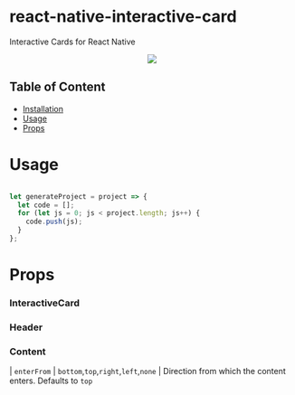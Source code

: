 # react-native-interactive-card
Interactive Cards for React Native

<div style="text-align: center;"><img src="https://thumbs.gfycat.com/PinkCourteousHerculesbeetle-size_restricted.gif" /></div>

## Table of Content
- [Installation](#installation)
- [Usage](#usage)
- [Props](#props)

# Usage
```javascript

let generateProject = project => {
  let code = [];
  for (let js = 0; js < project.length; js++) {
    code.push(js);
  }
};
```

# Props

### InteractiveCard
### Header
### Content
| `enterFrom` | `bottom`,`top`,`right`,`left`,`none` | Direction from which the content enters. Defaults to `top`
